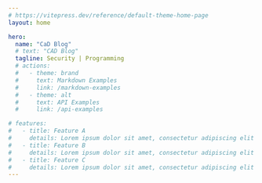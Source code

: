 ```yaml
---
# https://vitepress.dev/reference/default-theme-home-page
layout: home

hero:
  name: "CaD Blog"
  # text: "CAD Blog"
  tagline: Security | Programming 
  # actions:
  #   - theme: brand
  #     text: Markdown Examples
  #     link: /markdown-examples
  #   - theme: alt
  #     text: API Examples
  #     link: /api-examples

# features:
#   - title: Feature A
#     details: Lorem ipsum dolor sit amet, consectetur adipiscing elit
#   - title: Feature B
#     details: Lorem ipsum dolor sit amet, consectetur adipiscing elit
#   - title: Feature C
#     details: Lorem ipsum dolor sit amet, consectetur adipiscing elit
---
```


<script setup>
import BlogList from '../.vitepress/theme/components/BlogList.vue'
</script>

<BlogList />
